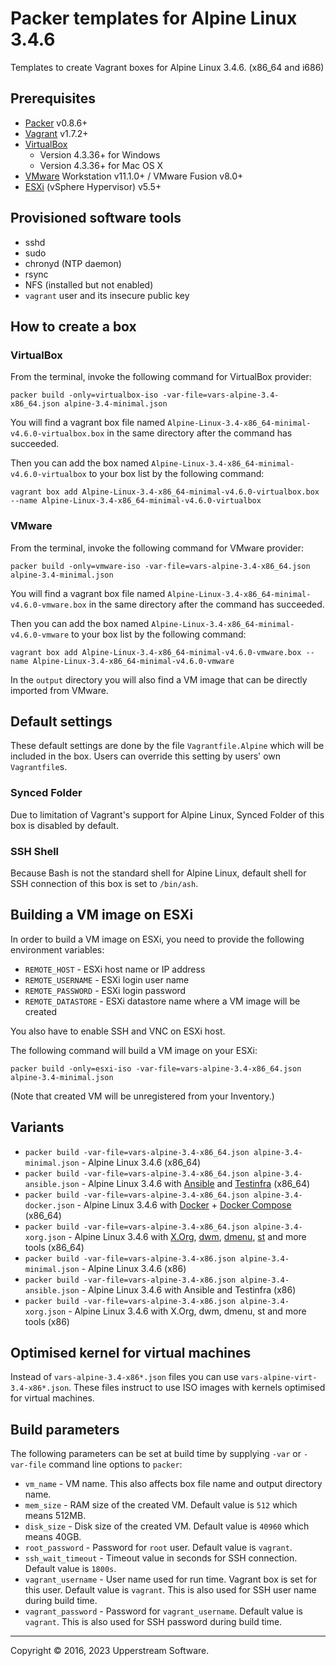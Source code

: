 # Packer templates for Alpine Linux 3.4.6

Templates to create Vagrant boxes for Alpine Linux 3.4.6. (x86_64 and i686)

## Prerequisites

* [Packer] v0.8.6+
* [Vagrant] v1.7.2+
* [VirtualBox]
	* Version 4.3.36+ for Windows
	* Version 4.3.36+ for Mac OS X
* [VMware] Workstation v11.1.0+ / VMware Fusion v8.0+
* [ESXi] (vSphere Hypervisor) v5.5+

[ESXi]: http://www.vmware.com/products/vsphere-hypervisor
        "Free VMware vSphere Hypervisor, Free Virtualization (ESXi)"
[Packer]: https://www.packer.io/ "Packer by HashiCorp"
[Vagrant]: https://www.vagrantup.com/ "Vagrant"
[VirtualBox]: https://www.virtualbox.org/ "Oracle VM VirtualBox"
[VMware]: http://www.vmware.com/ "VMware Virtualization for Desktop &amp; Server, Application, Public &amp; Hybrid Clouds"

## Provisioned software tools

* sshd
* sudo
* chronyd (NTP daemon)
* rsync
* NFS (installed but not enabled)
* `vagrant` user and its insecure public key

## How to create a box

### VirtualBox

From the terminal, invoke the following command for VirtualBox provider:

	packer build -only=virtualbox-iso -var-file=vars-alpine-3.4-x86_64.json alpine-3.4-minimal.json

You will find a vagrant box file named `Alpine-Linux-3.4-x86_64-minimal-v4.6.0-virtualbox.box`
in the same directory after the command has succeeded.

Then you can add the box named `Alpine-Linux-3.4-x86_64-minimal-v4.6.0-virtualbox` to your box list
by the following command:

	vagrant box add Alpine-Linux-3.4-x86_64-minimal-v4.6.0-virtualbox.box --name Alpine-Linux-3.4-x86_64-minimal-v4.6.0-virtualbox

### VMware

From the terminal, invoke the following command for VMware provider:

	packer build -only=vmware-iso -var-file=vars-alpine-3.4-x86_64.json alpine-3.4-minimal.json

You will find a vagrant box file named `Alpine-Linux-3.4-x86_64-minimal-v4.6.0-vmware.box`
in the same directory after the command has succeeded.

Then you can add the box named `Alpine-Linux-3.4-x86_64-minimal-v4.6.0-vmware` to your box list
by the following command:

	vagrant box add Alpine-Linux-3.4-x86_64-minimal-v4.6.0-vmware.box --name Alpine-Linux-3.4-x86_64-minimal-v4.6.0-vmware

In the `output` directory you will also find a VM image that can be directly imported from VMware.

## Default settings

These default settings are done by the file `Vagrantfile.Alpine` which will be included in the box.
Users can override this setting by users' own `Vagrantfile`s.

### Synced Folder

Due to limitation of Vagrant's support for Alpine Linux, Synced Folder of this box is disabled by default.

### SSH Shell

Because Bash is not the standard shell for Alpine Linux, default shell for SSH connection of this box
is set to `/bin/ash`.

## Building a VM image on ESXi

In order to build a VM image on ESXi, you need to provide the following environment variables:

* `REMOTE_HOST` - ESXi host name or IP address
* `REMOTE_USERNAME` - ESXi login user name
* `REMOTE_PASSWORD` - ESXi login password
* `REMOTE_DATASTORE` - ESXi datastore name where a VM image will be created

You also have to enable SSH and VNC on ESXi host.

The following command will build a VM image on your ESXi:

    packer build -only=esxi-iso -var-file=vars-alpine-3.4-x86_64.json alpine-3.4-minimal.json

(Note that created VM will be unregistered from your Inventory.)

## Variants

* `packer build -var-file=vars-alpine-3.4-x86_64.json alpine-3.4-minimal.json` - Alpine Linux 3.4.6 (x86_64)
* `packer build -var-file=vars-alpine-3.4-x86_64.json alpine-3.4-ansible.json` - Alpine Linux 3.4.6 with [Ansible] and [Testinfra] (x86_64)
* `packer build -var-file=vars-alpine-3.4-x86_64.json alpine-3.4-docker.json` - Alpine Linux 3.4.6 with [Docker] + [Docker Compose] (x86_64)
* `packer build -var-file=vars-alpine-3.4-x86_64.json alpine-3.4-xorg.json` - Alpine Linux 3.4.6 with [X.Org], [dwm], [dmenu], [st] and more tools (x86_64)
* `packer build -var-file=vars-alpine-3.4-x86.json alpine-3.4-minimal.json` - Alpine Linux 3.4.6 (x86)
* `packer build -var-file=vars-alpine-3.4-x86.json alpine-3.4-ansible.json` - Alpine Linux 3.4.6 with Ansible and Testinfra (x86)
* `packer build -var-file=vars-alpine-3.4-x86.json alpine-3.4-xorg.json` - Alpine Linux 3.4.6 with X.Org, dwm, dmenu, st and more tools (x86)

[Ansible]: https://www.ansible.com/ "Ansible is Simple IT Automation"
[dmenu]: http://tools.suckless.org/dmenu/ "dmenu | suckless.org tools"
[Docker]: https://www.docker.com/ "Docker - Build, Ship and Run Any App, Anywhere"
[Docker Compose]: https://docs.docker.com/compose/ "Docker Compose - Docker Documentation"
[dwm]: http://dwm.suckless.org/ "suckless.org dwm - dynamic window manager"
[st]: http://st.suckless.org/ "suckless.org st - simple terminal"
[Testinfra]: https://testinfra.readthedocs.io/en/latest/ "Testinfra test your infrastructure &mdash; testinfra 1.4.2 documentation"
[X.Org]: https://www.x.org/wiki/ "X.Org"

## Optimised kernel for virtual machines

Instead of `vars-alpine-3.4-x86*.json` files you can use `vars-alpine-virt-3.4-x86*.json`.
These files instruct to use ISO images with kernels optimised for virtual machines.

## Build parameters

The following parameters can be set at build time by supplying `-var` or `-var-file` command line options to `packer`:

* `vm_name` - VM name.  This also affects box file name and output directory name.
* `mem_size` - RAM size of the created VM.  Default value is `512` which means 512MB.
* `disk_size` - Disk size of the created VM.  Default value is `40960` which means 40GB.
* `root_password` - Password for `root` user.  Default value is `vagrant`.
* `ssh_wait_timeout` - Timeout value in seconds for SSH connection.  Default value is `1800s`.
* `vagrant_username` - User name used for run time.  Vagrant box is set for this user.  Default value is `vagrant`.
  This is also used for SSH user name during build time.
* `vagrant_password` - Password for `vagrant_username`.  Default value is `vagrant`.
  This is also used for SSH password during build time.

- - -

Copyright &copy; 2016, 2023 Upperstream Software.
